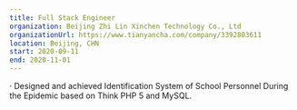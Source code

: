 ```yaml
---
title: Full Stack Engineer
organization: Beijing Zhi Lin Xinchen Technology Co., Ltd
organizationUrl: https://www.tianyancha.com/company/3392803611
location: Beijing, CHN
start: 2020-09-11
end: 2020-11-01
---
```



·	Designed and achieved Identification System of School Personnel During the Epidemic based on Think PHP 5 and MySQL.



<br>

